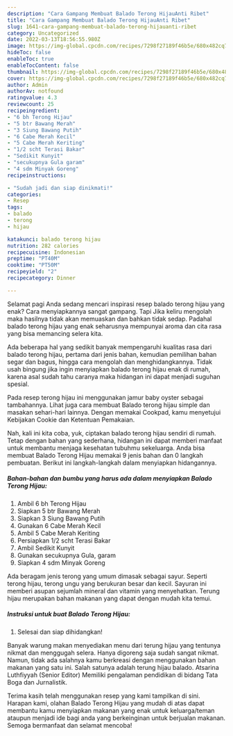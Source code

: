 ```yaml
---
description: "Cara Gampang Membuat Balado Terong HijauAnti Ribet"
title: "Cara Gampang Membuat Balado Terong HijauAnti Ribet"
slug: 1641-cara-gampang-membuat-balado-terong-hijauanti-ribet
category: Uncategorized
date: 2022-03-13T18:56:55.980Z
image: https://img-global.cpcdn.com/recipes/7298f27189f46b5e/680x482cq70/balado-terong-hijau-foto-resep-utama.jpg
hideToc: false
enableToc: true
enableTocContent: false
thumbnail: https://img-global.cpcdn.com/recipes/7298f27189f46b5e/680x482cq70/balado-terong-hijau-foto-resep-utama.jpg
cover: https://img-global.cpcdn.com/recipes/7298f27189f46b5e/680x482cq70/balado-terong-hijau-foto-resep-utama.jpg
author: Admin
authorAv: notfound
ratingvalue: 4.3
reviewcount: 25
recipeingredient:
- "6 bh Terong Hijau"
- "5 btr Bawang Merah"
- "3 Siung Bawang Putih"
- "6 Cabe Merah Kecil"
- "5 Cabe Merah Keriting"
- "1/2 scht Terasi Bakar"
- "Sedikit Kunyit"
- "secukupnya Gula garam"
- "4 sdm Minyak Goreng"
recipeinstructions:

- "Sudah jadi dan siap dinikmati!"
categories:
- Resep
tags:
- balado
- terong
- hijau

katakunci: balado terong hijau 
nutrition: 282 calories
recipecuisine: Indonesian
preptime: "PT40M"
cooktime: "PT50M"
recipeyield: "2"
recipecategory: Dinner

---
```



Selamat pagi Anda sedang mencari inspirasi resep balado terong hijau yang enak? Cara menyiapkannya sangat gampang. Tapi Jika keliru mengolah maka hasilnya tidak akan memuaskan dan bahkan tidak sedap. Padahal balado terong hijau yang enak seharusnya mempunyai aroma dan cita rasa yang bisa memancing selera kita.


Ada beberapa hal yang sedikit banyak mempengaruhi kualitas rasa dari balado terong hijau, pertama dari jenis bahan, kemudian pemilihan bahan segar dan bagus, hingga cara mengolah dan menghidangkannya. Tidak usah bingung jika ingin menyiapkan balado terong hijau enak di rumah, karena asal sudah tahu caranya maka hidangan ini dapat menjadi suguhan spesial.

Pada resep terong hijau ini menggunakan jamur baby oyster sebagai tambahannya. Lihat juga cara membuat Balado terong hijau simple dan masakan sehari-hari lainnya. Dengan memakai Cookpad, kamu menyetujui Kebijakan Cookie dan Ketentuan Pemakaian.


Nah, kali ini kita coba, yuk, ciptakan balado terong hijau sendiri di rumah. Tetap dengan bahan yang sederhana, hidangan ini dapat memberi manfaat untuk membantu menjaga kesehatan tubuhmu sekeluarga. Anda bisa membuat Balado Terong Hijau memakai 9 jenis bahan dan 0 langkah pembuatan. Berikut ini langkah-langkah dalam menyiapkan hidangannya.

<!--inarticleads1-->

##### Bahan-bahan dan bumbu yang harus ada dalam menyiapkan Balado Terong Hijau:

1. Ambil 6 bh Terong Hijau
1. Siapkan 5 btr Bawang Merah
1. Siapkan 3 Siung Bawang Putih
1. Gunakan 6 Cabe Merah Kecil
1. Ambil 5 Cabe Merah Keriting
1. Persiapkan 1/2 scht Terasi Bakar
1. Ambil Sedikit Kunyit
1. Gunakan secukupnya Gula, garam
1. Siapkan 4 sdm Minyak Goreng


Ada beragam jenis terong yang umum dimasak sebagai sayur. Seperti terong hijau, terong ungu yang berukuran besar dan kecil. Sayuran ini memberi asupan sejumlah mineral dan vitamin yang menyehatkan. Terung hijau merupakan bahan makanan yang dapat dengan mudah kita temui. 

<!--inarticleads2-->

##### Instruksi untuk buat Balado Terong Hijau:


1. Selesai dan siap dihidangkan!

Banyak warung makan menyediakan menu dari terung hijau yang tentunya nikmat dan menggugah selera. Hanya digoreng saja sudah sangat nikmat. Namun, tidak ada salahnya kamu berkreasi dengan menggunakan bahan makanan yang satu ini. Salah satunya adalah terung hijau balado. Atsarina Luthfiyyah (Senior Editor) Memiliki pengalaman pendidikan di bidang Tata Boga dan Jurnalistik. 

Terima kasih telah menggunakan resep yang kami tampilkan di sini. Harapan kami, olahan Balado Terong Hijau yang mudah di atas dapat membantu kamu menyiapkan makanan yang enak untuk keluarga/teman ataupun menjadi ide bagi anda yang berkeinginan untuk berjualan makanan. Semoga bermanfaat dan selamat mencoba!
